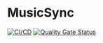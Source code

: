 # MusicSync
[![CI/CD](https://github.com/Clic22/MusicSync/actions/workflows/cicd.yml/badge.svg)](https://github.com/Clic22/MusicSync/actions/workflows/cicd.yml)
[![Quality Gate Status](https://sonarcloud.io/api/project_badges/measure?project=Clic22_MusicSync&metric=alert_status)](https://sonarcloud.io/summary/new_code?id=Clic22_MusicSync)
